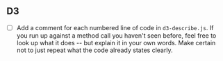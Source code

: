## D3
* [ ] Add a comment for each numbered line of code in `d3-describe.js`. If you run up against a method call you haven't seen before, feel free to look up what it does -- but explain it in your own words.  Make certain not to just repeat what the code already states clearly.

